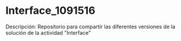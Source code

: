 # Interface_1091516
Descripción: Repositorio para compartir las diferentes versiones de la solución de la actividad "Interface"
